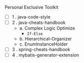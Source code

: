 Personal Exclusive Toolkit

* [ ] 1 . java-code-style
* [ ] 2 . java-cheats-handbook
  * a. Complex Logic Optimize
    * `If-Else`
  * b. Hierarchical-Organizer
  * c. EnumInstanceHolder
* [ ] 3 . spring-cheats-handbook
* [ ] 4 . mybatis-generator-extension
